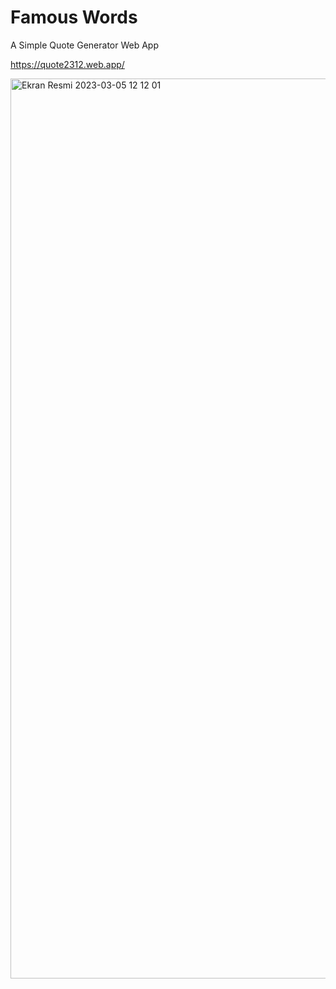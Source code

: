# Famous Words
A Simple Quote Generator Web App 

https://quote2312.web.app/

<img width="1440" alt="Ekran Resmi 2023-03-05 12 12 01" src="https://user-images.githubusercontent.com/47292808/222951839-ce712c7c-6cb1-4c3f-8130-7689b2898ae5.png">

